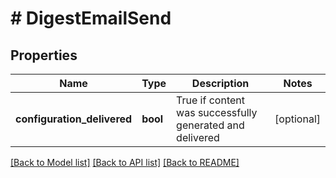 # # DigestEmailSend

## Properties

Name | Type | Description | Notes
------------ | ------------- | ------------- | -------------
**configuration_delivered** | **bool** | True if content was successfully generated and delivered | [optional]

[[Back to Model list]](../../README.md#models) [[Back to API list]](../../README.md#endpoints) [[Back to README]](../../README.md)
